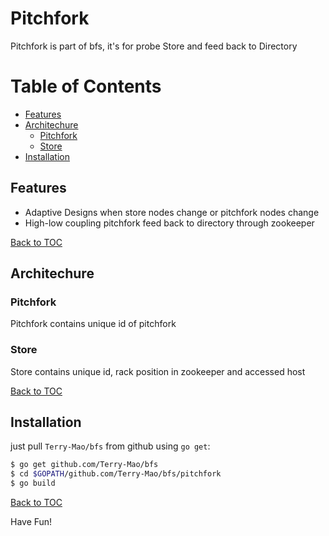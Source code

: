# Pitchfork
Pitchfork is part of bfs, it's for probe Store and feed back to Directory

Table of Contents
=================

* [Features](#features)
* [Architechure](#architechure)
	* [Pitchfork](#pitchfork)
    * [Store](#store)
* [Installation](#installation)

## Features
* Adaptive Designs when store nodes change or pitchfork nodes change
* High-low coupling pitchfork feed back to directory through zookeeper

[Back to TOC](#table-of-contents)

## Architechure
### Pitchfork
Pitchfork contains unique id of pitchfork
                                                                          
### Store
Store contains unique id, rack position in zookeeper and accessed host

[Back to TOC](#table-of-contents)

## Installation

just pull `Terry-Mao/bfs` from github using `go get`:

```sh
$ go get github.com/Terry-Mao/bfs
$ cd $GOPATH/github.com/Terry-Mao/bfs/pitchfork
$ go build
```

[Back to TOC](#table-of-contents)

Have Fun!